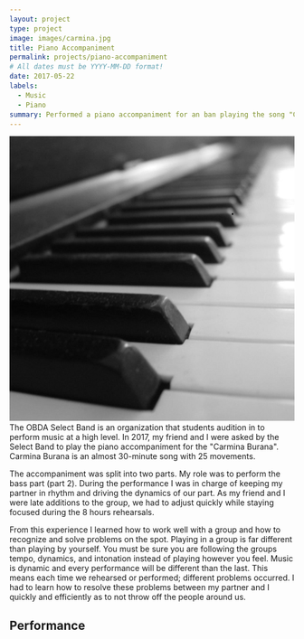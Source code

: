 ```yaml
---
layout: project
type: project
image: images/carmina.jpg
title: Piano Accompaniment
permalink: projects/piano-accompaniment
# All dates must be YYYY-MM-DD format!
date: 2017-05-22
labels:
  - Music
  - Piano
summary: Performed a piano accompaniment for an ban playing the song "Carmina Burana".
---
```

<img class="ui medium right floated image" src="/images/piano.jpg">
The OBDA Select Band is an organization that students audition in to perform music at a high level.  In 2017, my friend and I were asked by the Select Band to play the piano accompaniment for the "Carmina Burana".  Carmina Burana is an almost 30-minute song with 25 movements.

The accompaniment was split into two parts.  My role was to perform the bass part (part 2).  During the performance I was in charge of keeping my partner in rhythm and driving the dynamics of our part.  As my friend and I were late additions to the group, we had to adjust quickly while staying focused during the 8 hours rehearsals.

From this experience I learned how to work well with a group and how to recognize and solve problems on the spot.  Playing in a group is far different than playing by yourself.  You must be sure you are following the groups tempo, dynamics, and intonation instead of playing however you feel.  Music is dynamic and every performance will be different than the last.  This means each time we rehearsed or performed; different problems occurred.   I had to learn how to resolve these problems between my partner and I quickly and efficiently as to not throw off the people around us.


## Performance
<div class="ui embed" data-source="youtube" data-id="PtKmuDkIEsI"></div>

